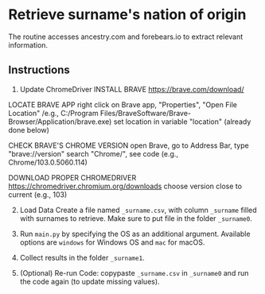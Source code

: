 # Retrieve surname's nation of origin 

The routine accesses ancestry.com and forebears.io to extract relevant information.


## Instructions

1. Update ChromeDriver
INSTALL BRAVE
https://brave.com/download/

LOCATE BRAVE APP
right click on Brave app, "Properties", "Open File Location"
/e.g., C:/Program Files/BraveSoftware/Brave-Browser/Application/brave.exe)
set location in variable "location" (already done below)

CHECK BRAVE'S CHROME VERSION
open Brave, go to Address Bar, type "brave://version"
search "Chrome/", see code (e.g., Chrome/103.0.5060.114)
 
DOWNLOAD PROPER CHROMEDRIVER
https://chromedriver.chromium.org/downloads
choose version close to current (e.g., 103)

2. Load Data
Create a file named `_surname.csv`, with column `_surname` filled with surnames to retrieve. 
Make sure to put file in the folder `_surname0`.

3. Run `main.py` by specifying the OS as an additional argument. 
Available options are `windows` for Windows OS and `mac` for macOS. 

4. Collect results in the folder `_surname1`.

5. (Optional) Re-run Code: copypaste `_surname.csv` in `_surname0` and run the code again (to update missing values).
